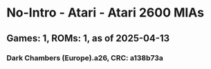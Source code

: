 # No-Intro - Atari - Atari 2600 MIAs
## Games: 1, ROMs: 1, as of 2025-04-13

### Dark Chambers (Europe).a26, CRC: a138b73a
